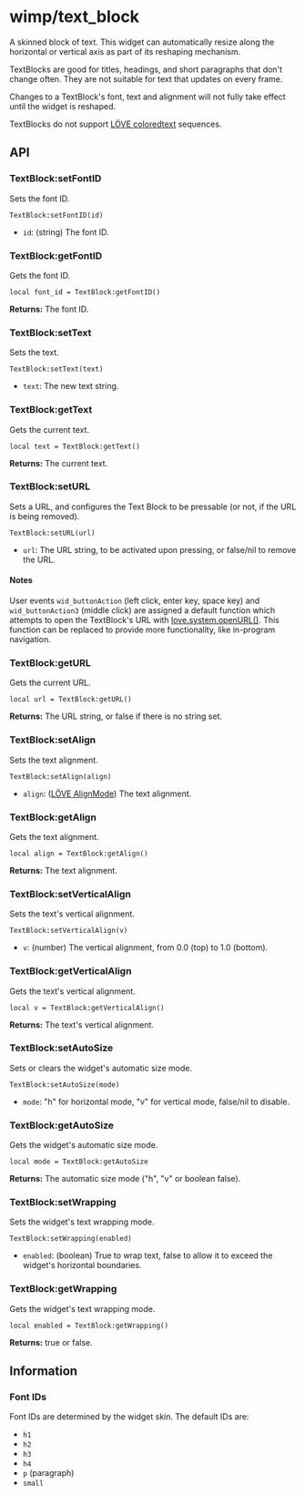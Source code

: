 # wimp/text_block

A skinned block of text. This widget can automatically resize along the horizontal or vertical axis as part of its reshaping mechanism.

TextBlocks are good for titles, headings, and short paragraphs that don't change often. They are not suitable for text that updates on every frame.

Changes to a TextBlock's font, text and alignment will not fully take effect until the widget is reshaped.

TextBlocks do not support [LÖVE coloredtext](https://love2d.org/wiki/love.graphics.print) sequences.


## API


### TextBlock:setFontID

Sets the font ID.

`TextBlock:setFontID(id)`

* `id`: (string) The font ID.


### TextBlock:getFontID

Gets the font ID.

`local font_id = TextBlock:getFontID()`

**Returns:** The font ID.


### TextBlock:setText

Sets the text.

`TextBlock:setText(text)`

* `text`: The new text string.


### TextBlock:getText

Gets the current text.

`local text = TextBlock:getText()`

**Returns:** The current text.


### TextBlock:setURL

Sets a URL, and configures the Text Block to be pressable (or not, if the URL is being removed).

`TextBlock:setURL(url)`

* `url`: The URL string, to be activated upon pressing, or false/nil to remove the URL.


#### Notes

User events `wid_buttonAction` (left click, enter key, space key) and `wid_buttonAction3` (middle click) are assigned a default function which attempts to open the TextBlock's URL with [love.system.openURL()](https://love2d.org/wiki/love.system.openURL). This function can be replaced to provide more functionality, like in-program navigation.


### TextBlock:getURL

Gets the current URL.

`local url = TextBlock:getURL()`

**Returns:** The URL string, or false if there is no string set.


### TextBlock:setAlign

Sets the text alignment.

`TextBlock:setAlign(align)`

* `align`: ([LÖVE AlignMode](https://love2d.org/wiki/AlignMode)) The text alignment.


### TextBlock:getAlign

Gets the text alignment.

`local align = TextBlock:getAlign()`

**Returns:** The text alignment.


### TextBlock:setVerticalAlign

Sets the text's vertical alignment.

`TextBlock:setVerticalAlign(v)`

* `v`: (number) The vertical alignment, from 0.0 (top) to 1.0 (bottom).


### TextBlock:getVerticalAlign

Gets the text's vertical alignment.

`local v = TextBlock:getVerticalAlign()`

**Returns:** The text's vertical alignment.


### TextBlock:setAutoSize

Sets or clears the widget's automatic size mode.

`TextBlock:setAutoSize(mode)`

* `mode`: "h" for horizontal mode, "v" for vertical mode, false/nil to disable.


### TextBlock:getAutoSize

Gets the widget's automatic size mode.

`local mode = TextBlock:getAutoSize`

**Returns:** The automatic size mode ("h", "v" or boolean false).


### TextBlock:setWrapping

Sets the widget's text wrapping mode.

`TextBlock:setWrapping(enabled)`

* `enabled`: (boolean) True to wrap text, false to allow it to exceed the widget's horizontal boundaries.


### TextBlock:getWrapping

Gets the widget's text wrapping mode.

`local enabled = TextBlock:getWrapping()`

**Returns:** true or false.


## Information

### Font IDs

Font IDs are determined by the widget skin. The default IDs are:

* `h1`
* `h2`
* `h3`
* `h4`
* `p` (paragraph)
* `small`